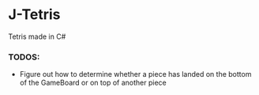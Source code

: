 # J-Tetris
Tetris made in C#

### TODOS:
* Figure out how to determine whether a piece has landed on the bottom of the GameBoard or on top of another piece
